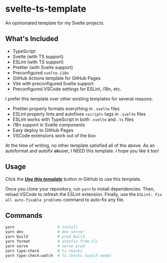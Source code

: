 # svelte-ts-template

An opinionated template for my Svelte projects.

## What's Included

* TypeScript
* Svelte (with TS support)
* ESLint (with TS support)
* Prettier (with Svelte support)
* Preconfigured `svelte-i18n`
* GitHub Actions template for GitHub Pages 
* Vite with preconfigured Svelte support
* Preconfigured VSCode settings for ESLint, i18n, etc.

I prefer this template over other existing templates for several reasons:

* Prettier properly formats everything in `.svelte` files
* ESLint properly lints and autofixes `<script>` tags in `.svelte` files
* ESLint works with TypeScript in both `.svelte` and `.ts` files
* i18n support in Svelte components
* Easy deploy to GitHub Pages
* VSCode extensions work out of the box 

At the time of writing, no other template satisfied all of the above. As an autoformat and autofix ~~ab~~user, I NEED this template. I hope you like it too!

## Usage

Click the [***Use this template***](https://github.com/KentoNishi/svelte-typescript-template/generate) button in GitHub to use this template.

Once you clone your repository, run `yarn` to install dependencies. Then, reload VSCode to refresh the ESLint extension. Finally, use the `ESLint: Fix all auto-fixable problems` command to auto-fix any file.

## Commands

```bash
yarn                   # install
yarn dev               # dev server
yarn build             # prod build
yarn format            # autofix from cli
yarn serve             # serve prod
yarn type:check        # ts checks
yarn type:check:watch  # ts checks (watch mode)
```
